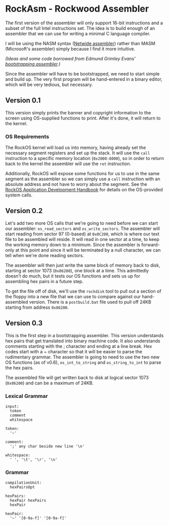 # RockAsm - Rockwood Assembler

The first version of the assembler will only support 16-bit instructions and a
subset of the full Intel instructions set. The idea is to build enough of an
assembler that we can use for writing a minimal C language compiler.

I will be using the NASM syntax ([Netwide assembler](http://www.nasm.us/))
rather than MASM (Microsoft's assembler) simply because I find it more
intuitive.

_(Ideas and some code borrowed from Edmund Grimley Evans'
[bootstrapping assembler](http://www.rano.org/bcompiler.html).)_

Since the assembler will have to be bootstrapped, we need to start simple and
build up. The very first program will be hand-entered in a binary editor, which
will be very tedious, but necessary.

## Version 0.1

This version simply prints the banner and copyright information to the screen
using OS-supplied functions to print. After it's done, it will return to the
kernel.

### OS Requirements

The RockOS kernel will load us into memory, having already set the necessary
segment registers and set up the stack. It will use the `call` instruction to a
specific memory location (`0x2000:8000`), so in order to return back to the
kernel the assembler will use the `ret` instruction.

Additionally, RockOS will expose some functions for us to use in the same
segment as the assembler so we can simply use a `call` instruction with an
absolute address and not have to worry about the segment. See the
[RockOS Application Development Handbook](rockos-app-dev-asm.md) for details on
the OS-provided system calls.

## Version 0.2

Let's add two more OS calls that we're going to need before we can start our
assembler: `os_read_sectors` and `os_write_sectors`. The assembler will start
reading from sector 97 (0-based) at `0x0C200`, which is where our text file to
be assembled will reside. It will read in one sector at a time, to keep the
working memory down to a minimum. Since the assembler is forward-only at this
point and since it will be terminated by a null character, we can tell when
we're done reading sectors.

The assembler will then just write the same block of memory back to disk,
starting at sector 1073 (`0x86200`), one block at a time. This admittedly
doesn't do much, but it tests our OS functions and sets us up for assembling hex
pairs in a future step.

To get the file off of disk, we'll use the `rockdisk` tool to pull out a section
of the floppy into a new file that we can use to compare against our
hand-assembled version. There is a `postbuild.bat` file used to pull off 24KB
starting from address `0x86200`.

## Version 0.3

This is the first step in a bootstrapping assembler. This version understands
hex pairs that get translated into binary machine code. It also understands
comments starting with the ; character and ending at a line break. Hex codes
start with a ~ character so that it will be easier to parse the rudimentary
grammar. The assembler is going to need to use the two new OS functions (as of
v0.6), `os_int_to_string` and `os_string_to_int` to parse the hex pairs.

The assembled file will get written back to disk at logical sector 1073
(`0x86200`) and can be a maximum of 24KB.

### Lexical Grammar

```text
input:
  token
  comment
  whitespace

token:
  '~'

comment:
  ';' any char beside new line '\n'

whitespace:
  ' ', '\t', '\r', '\n'
```

### Grammar

```text
compilationUnit:
  hexPairsOpt

hexPairs:
  hexPair hexPairs
  hexPair

hexPair:
  '~' '[0-9a-f]' '[0-9a-f]'
```

